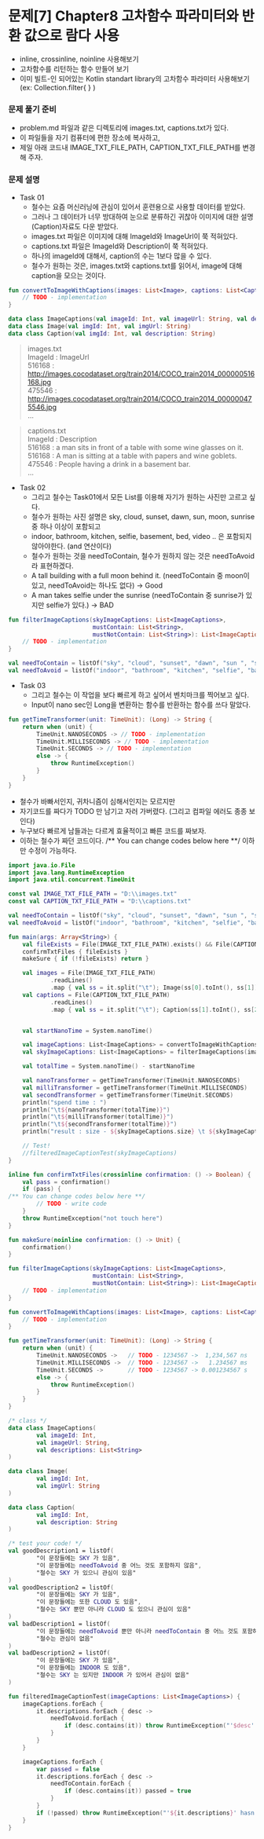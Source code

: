# 문제[7] Chapter8 고차함수 파라미터와 반환 값으로 람다 사용

  - inline, crossinline, noinline 사용해보기
  - 고차함수를 리턴하는 함수 만들어 보기
  - 이미 빌트-인 되어있는 Kotlin standart library의 고차함수 파라미터 사용해보기 (ex: Collection.filter{ } )

### 문제 풀기 준비
- problem.md 파일과 같은 디렉토리에 images.txt, captions.txt가 있다.
- 이 파일들을 자기 컴퓨터에 편한 장소에 복사하고,
- 제일 아래 코드내 IMAGE_TXT_FILE_PATH, CAPTION_TXT_FILE_PATH를 변경해 주자.

### 문제 설명
- Task 01
  - 철수는 요즘 머신러닝에 관심이 있어서 훈련용으로 사용할 데이터를 받았다.
  - 그러나 그 데이터가 너무 방대하여 눈으로 분류하긴 귀찮아 이미지에 대한 설명(Caption)자료도 다운 받았다.
  - images.txt 파일은 이미지에 대해 ImageId와 ImageUrl이 쭉 적혀있다.
  - captions.txt 파일은 ImageId와 Description이 쭉 적혀있다.
  - 하나의 imageId에 대해서, caption의 수는 1보다 많을 수 있다.
  - 철수가 원하는 것은, images.txt와 captions.txt를 읽어서, image에 대해 caption을 모으는 것이다.
```kotlin
fun convertToImageWithCaptions(images: List<Image>, captions: List<Caption>): List<ImageCaptions> {
    // TODO - implementation
}
```
```kotlin
data class ImageCaptions(val imageId: Int, val imageUrl: String, val descriptions: List<String>)
data class Image(val imgId: Int, val imgUrl: String)
data class Caption(val imgId: Int, val description: String)
```
> images.txt<br />
> ImageId : ImageUrl<br />
> 516168 : http://images.cocodataset.org/train2014/COCO_train2014_000000516168.jpg<br />
> 475546 : http://images.cocodataset.org/train2014/COCO_train2014_000000475546.jpg<br />
> ...

> captions.txt<br />
> ImageId : Description<br />
> 516168 : a man sits in front of a table with some wine glasses on it.<br />
> 516168 : A man is sitting at a table with papers and wine goblets.<br />
> 475546 : People having a drink in a basement bar.<br />
> ...

- Task 02
  - 그리고 철수는 Task01에서 모든 List<ImageCaptions>를 이용해 자기가 원하는 사진만 고르고 싶다.
  - 철수가 원하는 사진 설명은 sky, cloud, sunset, dawn, sun, moon, sunrise 중 하나 이상이 포함되고
  - indoor, bathroom, kitchen, selfie, basement, bed, video .. 은 포함되지 않아야한다. (and 연산이다)
  - 철수가 원하는 것을 needToContain, 철수가 원하지 않는 것은 needToAvoid라 표현하겠다.
  - A tall building with a full moon behind it. (needToContain 중 moon이 있고, needToAvoid는 하나도 없다) -> Good
  - A man takes selfie under the sunrise (needToContain 중 sunrise가 있지만 selfie가 있다.) -> BAD
```Kotlin
fun filterImageCaptions(skyImageCaptions: List<ImageCaptions>,
                        mustContain: List<String>,
                        mustNotContain: List<String>): List<ImageCaptions> {
    // TODO - implementation
}
```
```Kotlin
val needToContain = listOf("sky", "cloud", "sunset", "dawn", "sun ", "sun.", "moon", "moon.", "sunrise")
val needToAvoid = listOf("indoor", "bathroom", "kitchen", "selfie", "basement", "bed", "video", "desk", "refrigerator", "food", "pizza", "mirror", "computer", "web", "table", "plate")
```

- Task 03
  - 그리고 철수는 이 작업을 보다 빠르게 하고 싶어서 벤치마크를 찍어보고 싶다.
  - Input이 nano sec인 Long을 변환하는 함수를 반환하는 함수를 쓰다 말았다.
```kotlin
fun getTimeTransformer(unit: TimeUnit): (Long) -> String {
    return when (unit) {
        TimeUnit.NANOSECONDS -> // TODO - implementation
        TimeUnit.MILLISECONDS -> // TODO - implementation
        TimeUnit.SECONDS -> // TODO - implementation
        else -> {
            throw RuntimeException()
        }
    }
}
```

   - 철수가 바빠서인지, 귀차니즘이 심해서인지는 모르지만
   - 자기코드를 짜다가 TODO 만 남기고 자러 가버렸다. (그리고 컴파일 에러도 종종 보인다)
   - 누구보다 빠르게 남들과는 다르게 효율적이고 빠른 코드를 짜보자.
   - 이하는 철수가 짜던 코드이다.  /** You can change codes below here **/ 이하만 수정이 가능하다.
```Kotlin
import java.io.File
import java.lang.RuntimeException
import java.util.concurrent.TimeUnit

const val IMAGE_TXT_FILE_PATH = "D:\\images.txt"
const val CAPTION_TXT_FILE_PATH = "D:\\captions.txt"

val needToContain = listOf("sky", "cloud", "sunset", "dawn", "sun ", "sun.", "moon", "moon.", "sunrise")
val needToAvoid = listOf("indoor", "bathroom", "kitchen", "selfie", "basement", "bed", "video", "desk", "refrigerator", "food", "pizza", "mirror", "computer", "web", "table", "plate")

fun main(args: Array<String>) {
    val fileExists = File(IMAGE_TXT_FILE_PATH).exists() && File(CAPTION_TXT_FILE_PATH).exists()
    confirmTxtFiles { fileExists }
    makeSure { if (!fileExists) return }

    val images = File(IMAGE_TXT_FILE_PATH)
            .readLines()
            .map { val ss = it.split("\t"); Image(ss[0].toInt(), ss[1]) }
    val captions = File(CAPTION_TXT_FILE_PATH)
            .readLines()
            .map { val ss = it.split("\t"); Caption(ss[1].toInt(), ss[2]) }


    val startNanoTime = System.nanoTime()

    val imageCaptions: List<ImageCaptions> = convertToImageWithCaptions(images, captions)
    val skyImageCaptions: List<ImageCaptions> = filterImageCaptions(imageCaptions, needToContain, needToAvoid)

    val totalTime = System.nanoTime() - startNanoTime

    val nanoTransformer = getTimeTransformer(TimeUnit.NANOSECONDS)      // 1234567 ->  1,234,567 ns
    val milliTransformer = getTimeTransformer(TimeUnit.MILLISECONDS)    // 1234567 ->   1.234567 ms
    val secondTransformer = getTimeTransformer(TimeUnit.SECONDS)        // 1234567 -> 0.001234567 s
    println("spend time : ")
    println("\t${nanoTransformer(totalTime)}")
    println("\t${milliTransformer(totalTime)}")
    println("\t${secondTransformer(totalTime)}")
    println("result : size - ${skyImageCaptions.size} \t ${skyImageCaptions.last()}")

    // Test!
    //filteredImageCaptionTest(skyImageCaptions)
}

inline fun confirmTxtFiles(crossinline confirmation: () -> Boolean) {
    val pass = confirmation()
    if (pass) {
/** You can change codes below here **/
        // TODO - write code
    }
    throw RuntimeException("not touch here")
}

fun makeSure(noinline confirmation: () -> Unit) {
    confirmation()
}

fun filterImageCaptions(skyImageCaptions: List<ImageCaptions>,
                        mustContain: List<String>,
                        mustNotContain: List<String>): List<ImageCaptions> {
    // TODO - implementation
}

fun convertToImageWithCaptions(images: List<Image>, captions: List<Caption>): List<ImageCaptions> {
    // TODO - implementation
}

fun getTimeTransformer(unit: TimeUnit): (Long) -> String {
    return when (unit) {
        TimeUnit.NANOSECONDS ->   // TODO - 1234567 ->  1,234,567 ns
        TimeUnit.MILLISECONDS ->  // TODO - 1234567 ->   1.234567 ms
        TimeUnit.SECONDS ->       // TODO - 1234567 -> 0.001234567 s
        else -> {
            throw RuntimeException()
        }
    }
}

/* class */
data class ImageCaptions(
        val imageId: Int,
        val imageUrl: String,
        val descriptions: List<String>
)

data class Image(
        val imgId: Int,
        val imgUrl: String
)

data class Caption(
        val imgId: Int,
        val description: String
)

/* test your code! */
val goodDescription1 = listOf(
        "이 문장들에는 SKY 가 있음",
        "이 문장들에는 needToAvoid 중 어느 것도 포함하지 않음",
        "철수는 SKY 가 있으니 관심이 있음"
)
val goodDescription2 = listOf(
        "이 문장들에는 SKY 가 있음",
        "이 문장들에는 또한 CLOUD 도 있음",
        "철수는 SKY 뿐만 아니라 CLOUD 도 있으니 관심이 있음"
)
val badDescription1 = listOf(
        "이 문장들에는 needToAvoid 뿐만 아니라 needToContain 중 어느 것도 포함하지 않음",
        "철수는 관심이 없음"
)
val badDescription2 = listOf(
        "이 문장들에는 SKY 가 있음",
        "이 문장들에는 INDOOR 도 있음",
        "철수는 SKY 는 있지만 INDOOR 가 있어서 관심이 없음"
)

fun filteredImageCaptionTest(imageCaptions: List<ImageCaptions>) {
    imageCaptions.forEach {
        it.descriptions.forEach { desc ->
            needToAvoid.forEach {
                if (desc.contains(it)) throw RuntimeException("'$desc' has $it")
            }
        }
    }

    imageCaptions.forEach {
        var passed = false
        it.descriptions.forEach { desc ->
            needToContain.forEach {
                if (desc.contains(it)) passed = true
            }
        }
        if (!passed) throw RuntimeException("'${it.descriptions}' hasn't any of needToContain")
    }
}
```

